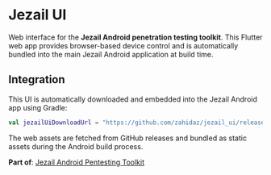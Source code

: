 # Jezail UI

Web interface for the **Jezail Android penetration testing toolkit**. This Flutter web app provides browser-based device control and is automatically bundled into the main Jezail Android application at build time.

## Integration

This UI is automatically downloaded and embedded into the Jezail Android app using Gradle:

```kotlin
val jezailUiDownloadUrl = "https://github.com/zahidaz/jezail_ui/releases/latest/download/web-assets.zip"
```

The web assets are fetched from GitHub releases and bundled as static assets during the Android build process.

**Part of**: [Jezail Android Pentesting Toolkit](https://github.com/zahidaz/jezail)
